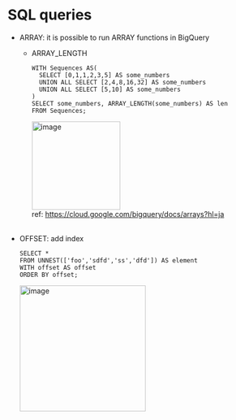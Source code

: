 # SQL queries
- ARRAY: it is possible to run ARRAY functions in BigQuery

  - ARRAY_LENGTH
    ```
    WITH Sequences AS(
      SELECT [0,1,1,2,3,5] AS some_numbers
      UNION ALL SELECT [2,4,8,16,32] AS some_numbers
      UNION ALL SELECT [5,10] AS some_numbers
    )
    SELECT some_numbers, ARRAY_LENGTH(some_numbers) AS len
    FROM Sequences;
    ```
    <img width="174" alt="image" src="https://github.com/youngmin-jin/practice/assets/135728064/7bd6d355-8173-4171-a1d3-628e4e97840d"><br/>
    ref: https://cloud.google.com/bigquery/docs/arrays?hl=ja<br/><br/>

- OFFSET: add index
  ```
  SELECT *
  FROM UNNEST(['foo','sdfd','ss','dfd']) AS element
  WITH offset AS offset
  ORDER BY offset;
  ```
  <img width="248" alt="image" src="https://github.com/youngmin-jin/practice/assets/135728064/aa8a990b-cdf8-44ed-894a-aa18b5acb5e8"><br/>

  
